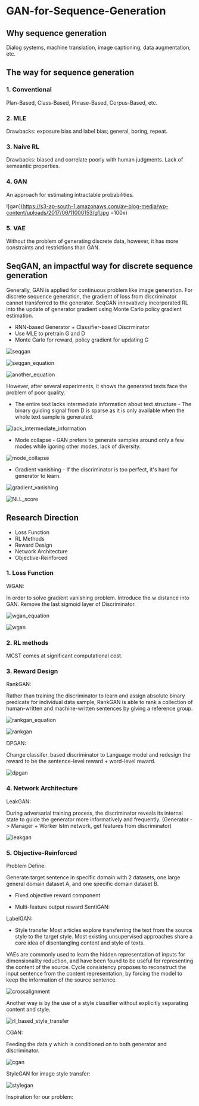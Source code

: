 # GAN-for-Sequence-Generation

## Why sequence generation
Dialog systems, machine translation, image captioning, data augmentation, etc. 

## The way for sequence generation
### 1. Conventional
Plan-Based, Class-Based, Phrase-Based, Corpus-Based, etc.
### 2. MLE
Drawbacks: exposure bias and label bias; general, boring, repeat.
### 3. Naive RL
Drawbacks: biased and correlate poorly with human judgments. Lack of semeantic properties.
### 4. GAN
An approach for estimating intractable probabilities.

![gan](https://s3-ap-south-1.amazonaws.com/av-blog-media/wp-content/uploads/2017/06/11000153/g1.jpg =100x)

### 5. VAE
Without the problem of generating discrete data, however, it has more constraints and restrictions than GAN.

## SeqGAN, an impactful way for discrete sequence generation
Generally, GAN is applied for continuous problem like image generation. For discrete sequence generation, the gradient of loss from discriminator cannot transferred to the generator. SeqGAN innovatively incorporated RL into the update of generator gradient using Monte Carlo policy gradient estimation. 

 * RNN-based Generator + Classifier-based Discrminator
 * Use MLE to pretrain G and D
 * Monte Carlo for reward, policy gradient for updating G

![seqgan](https://cdn-images-1.medium.com/max/1200/0*FUwClIx3rko7vbFG)

![seqgan_equation](https://cdn-images-1.medium.com/max/1600/0*JcHrudkUiINkgXhG.png)

![another_equation]()

However, after several experiments, it shows the generated texts face the problem of poor quality. 
  * The entire text lacks intermediate information about text structure - The binary guiding signal from D is sparse as it is only available when the whole text sample is generated. 
  
  ![lack_intermediate_information]()
  
  * Mode collapse - GAN prefers to generate samples around only a few modes while igoring other modes, lack of diversity. 
  
  ![mode_collapse]()
  
  * Gradient vanishing - If the discriminator is too perfect, it's hard for generator to learn.
  
  ![gradient_vanishing]()
  
  ![NLL_score](https://www.researchgate.net/publication/308324937/figure/fig1/AS:408264924778496@1474349351242/Negative-log-likelihood-performance-with-different-pre-training-epochs-before-the.png)

## Research Direction
 * Loss Function
 * RL Methods 
 * Reward Design
 * Network Architecture
 * Objective-Reinforced
 
### 1. Loss Function
WGAN:

In order to solve gradient vanishing problem. Introduce the w distance into GAN. Remove the last sigmoid layer of Discriminator.

![wgan_equation](https://github.com/lianyixin/GAN-for-Sequence-Generation/blob/master/wgan.png)

![wgan](https://cdn-images-1.medium.com/max/1600/1*-VajV2qCbPWDCdNGbQfCng.png)

### 2. RL methods
MCST comes at significant computational cost.

### 3. Reward Design
RankGAN:

Rather than training the discriminator to learn and assign absolute binary predicate for individual data sample, RankGAN is able to rank a collection of human-written and machine-written sentences by giving a reference group. 

![rankgan_equation](https://tobiaslee.top/img/rank_gan.png)

![rankgan](https://github.com/lianyixin/GAN-for-Sequence-Generation/blob/master/rankgan.png)

DPGAN:

Change classifer_based discriminator to Language model and redesign the reward to be the sentence-level reward + word-level reward.

![dpgan](https://cdn-images-1.medium.com/max/1600/1*8G0FmWqfWDJXCIUbrY-JUA.png)

### 4. Network Architecture
LeakGAN: 

During adversarial training process, the discriminator reveals its internal state to guide the generator more informatively and frequently. (Generator -> Manager + Worker lstm network, get features from discriminator)

![leakgan](https://pbs.twimg.com/media/DRPIgb4XkAADSkV.jpg)

### 5. Objective-Reinforced
Problem Define: 

Generate target sentence in specific domain with 2 datasets, one large general domain dataset A, and one specific domain dataset B.

 * Fixed objective reward component

 * Multi-feature output reward
  SentiGAN:

  LabelGAN:

 * Style transfer
  Most articles explore transferring the text from the source style to the target style. Most existing unsupervised approaches share a core idea of disentangling content and style of texts. 

  VAEs are commonly used to learn the hidden representation of inputs for dimensionality reduction, and have been found to be useful for representing the content of the source. Cycle consistency proposes to reconstruct the input sentence from the content representation, by forcing the model to keep the information of the source sentence. 

  ![crossalignment](http://isukorea.com/media/PNG/latent.PNG)

  Another way is by the use of a style classifier without explicitly separating content and style. 

  ![rl_based_style_transfer](https://github.com/lianyixin/GAN-for-Sequence-Generation/blob/master/rlbasedstyletransfer.png)

  CGAN:

  Feeding the data y which is conditioned on to both generator and discriminator.

  ![cgan]()

  StyleGAN for image style transfer:

  ![stylegan](https://cdn-images-1.medium.com/max/1600/0*uqn4slMHrFYkFmjS.png)

  Inspiration for our problem:

